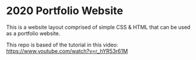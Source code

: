 # 2020 Portfolio Website

This is a website layout comprised of simple CSS & HTML that can be used as a portfolio website.

This repo is based of the tutorial in this video: https://www.youtube.com/watch?v=r_hYR53r61M